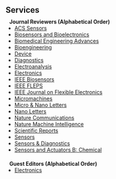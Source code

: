<h1 id="services"></h1>

<h2 style="margin: 60px 0px 10px;">Services</h2>

<h4 style="margin:0 10px 0;">Journal Reviewers (Alphabetical Order)</h4>

<ul style="margin:0 0 20px;">
  <li><a href="https://pubs.acs.org/journal/ascefj"><autocolor>ACS Sensors</autocolor></a></li>
  <li><a href="https://www.sciencedirect.com/journal/biosensors-and-bioelectronics"><autocolor>Biosensors and Bioelectronics</autocolor></a></li>
  <li><a href="https://www.sciencedirect.com/journal/biomedical-engineering-advances"><autocolor>Biomedical Engineering Advances</autocolor></a></li>
  <li><a href="https://www.mdpi.com/journal/bioengineering"><autocolor>Bioengineering</autocolor></a></li>
  <li><a href="https://www.cell.com/device/home"><autocolor>Device</autocolor></a></li>
  <li><a href="https://www.mdpi.com/journal/diagnostics"><autocolor>Diagnostics</autocolor></a></li>
  <li><a href="https://onlinelibrary.wiley.com/journal/15214109"><autocolor>Electroanalysis</autocolor></a></li>
  <li><a href="https://www.mdpi.com/journal/electronics"><autocolor>Electronics</autocolor></a></li>
  <li><a href="https://ieee-sensors.org/journals/"><autocolor>IEEE Biosensors</autocolor></a></li>
  <li><a href="https://2023.ieee-fleps.org/"><autocolor>IEEE FLEPS</autocolor></a></li>
  <li><a href="https://ieee-jflex.org/"><autocolor>IEEE Journal on Flexible Electronics</autocolor></a></li>
  <li><a href="https://www.mdpi.com/journal/micromachines"><autocolor>Micromachines</autocolor></a></li>
  <li><a href="https://ietresearch.onlinelibrary.wiley.com/journal/20400861"><autocolor>Micro & Nano Letters</autocolor></a></li>
  <li><a href="https://pubs.acs.org/journal/nalefd"><autocolor>Nano Letters</autocolor></a></li>
  <li><a href="https://www.nature.com/ncomms/"><autocolor>Nature Communications</autocolor></a></li>
  <li><a href="https://www.nature.com/natmachintell/"><autocolor>Nature Machine Intelligence</autocolor></a></li>
  <li><a href="https://www.nature.com/srep/"><autocolor>Scientific Reports</autocolor></a></li>
  <li><a href="https://www.mdpi.com/journal/sensors"><autocolor>Sensors</autocolor></a></li>
  <li><a href="https://www.rsc.org/journals-books-databases/about-journals/sensors-diagnostics/"><autocolor>Sensors & Diagnostics</autocolor></a></li>
  <li><a href="https://www.sciencedirect.com/journal/sensors-and-actuators-b-chemical"><autocolor>Sensors and Actuators B: Chemical</autocolor></a></li>
</ul>

<h4 style="margin:0 10px 0;">Guest Editors (Alphabetical Order)</h4>
<ul style="margin:0 0 20px;">
  <li><a href="https://www.mdpi.com/journal/electronics"><autocolor>Electronics</autocolor></a></li>
</ul>